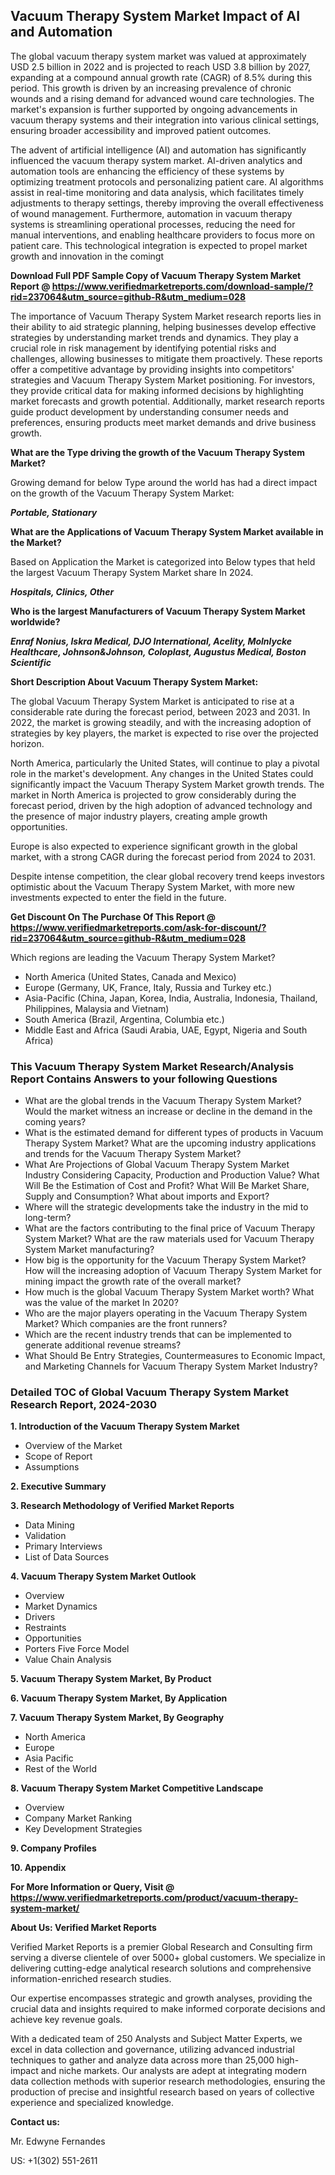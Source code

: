 <h2>Vacuum Therapy System Market Impact of AI and Automation</h2><p>The global vacuum therapy system market was valued at approximately USD 2.5 billion in 2022 and is projected to reach USD 3.8 billion by 2027, expanding at a compound annual growth rate (CAGR) of 8.5% during this period. This growth is driven by an increasing prevalence of chronic wounds and a rising demand for advanced wound care technologies. The market's expansion is further supported by ongoing advancements in vacuum therapy systems and their integration into various clinical settings, ensuring broader accessibility and improved patient outcomes.</p><p>The advent of artificial intelligence (AI) and automation has significantly influenced the vacuum therapy system market. AI-driven analytics and automation tools are enhancing the efficiency of these systems by optimizing treatment protocols and personalizing patient care. AI algorithms assist in real-time monitoring and data analysis, which facilitates timely adjustments to therapy settings, thereby improving the overall effectiveness of wound management. Furthermore, automation in vacuum therapy systems is streamlining operational processes, reducing the need for manual interventions, and enabling healthcare providers to focus more on patient care. This technological integration is expected to propel market growth and innovation in the comingt</p><p id="" class=""><strong>Download Full PDF Sample Copy of Vacuum Therapy System Market Report @ <a href="https://www.verifiedmarketreports.com/download-sample/?rid=237064&utm_source=github-R&utm_medium=028" target="_blank">https://www.verifiedmarketreports.com/download-sample/?rid=237064&utm_source=github-R&utm_medium=028</a></strong></p><p>The importance of&nbsp;Vacuum Therapy System Market research reports lies in their ability to aid strategic planning, helping businesses develop effective strategies by understanding market trends and dynamics. They play a crucial role in risk management by identifying potential risks and challenges, allowing businesses to mitigate them proactively. These reports offer a competitive advantage by providing insights into competitors' strategies and Vacuum Therapy System Market positioning. For investors, they provide critical data for making informed decisions by highlighting market forecasts and growth potential. Additionally, market research reports guide product development by understanding consumer needs and preferences, ensuring products meet market demands and drive business growth.</p><p><strong>What are the&nbsp;Type driving the growth of the Vacuum Therapy System Market?</strong></p><p id="" class="">Growing demand for below Type around the world has had a direct impact on the growth of the Vacuum Therapy System Market:</p><em><strong>Portable, Stationary</strong></em></p><strong>What are the&nbsp;Applications&nbsp;of Vacuum Therapy System Market available in the Market?</strong></p><p id="" class="">Based on Application the Market is categorized into Below types that held the largest Vacuum Therapy System Market share In 2024.</p><em><strong>Hospitals, Clinics, Other</strong></em></p><strong>Who is the largest Manufacturers of Vacuum Therapy System Market worldwide?</strong></p><p><em><strong>Enraf Nonius, Iskra Medical, DJO International, Acelity, Molnlycke Healthcare, Johnson&Johnson, Coloplast, Augustus Medical, Boston Scientific</strong></em></p><p id="" class=""><strong>Short Description About Vacuum Therapy System Market:</strong></p><p>The global Vacuum Therapy System Market is anticipated to rise at a considerable rate during the forecast period, between 2023 and 2031. In 2022, the market is growing steadily, and with the increasing adoption of strategies by key players, the market is expected to rise over the projected horizon.</p><p>North America, particularly the United States, will continue to play a pivotal role in the market's development. Any changes in the United States could significantly impact the Vacuum Therapy System Market growth trends. The market in North America is projected to grow considerably during the forecast period, driven by the high adoption of advanced technology and the presence of major industry players, creating ample growth opportunities.</p><p>Europe is also expected to experience significant growth in the global market, with a strong CAGR during the forecast period from 2024 to 2031.</p><p>Despite intense competition, the clear global recovery trend keeps investors optimistic about the Vacuum Therapy System Market, with more new investments expected to enter the field in the future.</p><p id="" class=""><strong>Get Discount On The Purchase Of This Report @ <a href="https://www.verifiedmarketreports.com/ask-for-discount/?rid=237064&utm_source=github-R&utm_medium=028" target="_blank">https://www.verifiedmarketreports.com/ask-for-discount/?rid=237064&utm_source=github-R&utm_medium=028</a></strong></p>Which regions are leading the Vacuum Therapy System Market?</p><ul><li>North America (United States, Canada and Mexico)</li><li>Europe (Germany, UK, France, Italy, Russia and Turkey etc.)</li><li>Asia-Pacific (China, Japan, Korea, India, Australia, Indonesia, Thailand, Philippines, Malaysia and Vietnam)</li><li>South America (Brazil, Argentina, Columbia etc.)</li><li>Middle East and Africa (Saudi Arabia, UAE, Egypt, Nigeria and South Africa)</li></ul><h3 id="" class="">This Vacuum Therapy System Market Research/Analysis Report Contains Answers to your following Questions</h3><ul><li>What are the global trends in the Vacuum Therapy System Market? Would the market witness an increase or decline in the demand in the coming years?</li><li>What is the estimated demand for different types of products in Vacuum Therapy System Market? What are the upcoming industry applications and trends for the Vacuum Therapy System Market?</li><li>What Are Projections of Global Vacuum Therapy System Market Industry Considering Capacity, Production and Production Value? What Will Be the Estimation of Cost and Profit? What Will Be Market Share, Supply and Consumption? What about imports and Export?</li><li>Where will the strategic developments take the industry in the mid to long-term?</li><li>What are the factors contributing to the final price of Vacuum Therapy System Market? What are the raw materials used for Vacuum Therapy System Market manufacturing?</li><li>How big is the opportunity for the Vacuum Therapy System Market? How will the increasing adoption of Vacuum Therapy System Market for mining impact the growth rate of the overall market?</li><li>How much is the global Vacuum Therapy System Market worth? What was the value of the market In 2020?</li><li>Who are the major players operating in the Vacuum Therapy System Market? Which companies are the front runners?</li><li>Which are the recent industry trends that can be implemented to generate additional revenue streams?</li><li>What Should Be Entry Strategies, Countermeasures to Economic Impact, and Marketing Channels for Vacuum Therapy System Market Industry?</li></ul><h3 id="" class="">Detailed TOC of Global Vacuum Therapy System Market Research Report, 2024-2030</h3><p id="" class=""><strong>1. Introduction of the Vacuum Therapy System Market</strong></p><ul><li>Overview of the Market</li><li>Scope of Report</li><li>Assumptions</li></ul><p id="" class=""><strong>2. Executive Summary</strong></p><p id="" class=""><strong>3. Research Methodology of Verified Market Reports</strong></p><ul><li>Data Mining</li><li>Validation</li><li>Primary Interviews</li><li>List of Data Sources</li></ul><p id="" class=""><strong>4. Vacuum Therapy System Market Outlook</strong></p><ul><li>Overview</li><li>Market Dynamics</li><li>Drivers</li><li>Restraints</li><li>Opportunities</li><li>Porters Five Force Model</li><li>Value Chain Analysis</li></ul><p id="" class=""><strong>5. Vacuum Therapy System Market, By Product</strong></p><p id="" class=""><strong>6. Vacuum Therapy System Market, By Application</strong></p><p id="" class=""><strong>7. Vacuum Therapy System Market, By Geography</strong></p><ul><li>North America</li><li>Europe</li><li>Asia Pacific</li><li>Rest of the World</li></ul><p id="" class=""><strong>8. Vacuum Therapy System Market Competitive Landscape</strong></p><ul><li>Overview</li><li>Company Market Ranking</li><li>Key Development Strategies</li></ul><p id="" class=""><strong>9. Company Profiles</strong></p><p id="" class=""><strong>10. Appendix</strong></p><p id="" class=""><strong>For More Information or Query, Visit @ <a href="https://www.verifiedmarketreports.com/product/vacuum-therapy-system-market/" target="_blank">https://www.verifiedmarketreports.com/product/vacuum-therapy-system-market/</a></strong></p><p id="" class=""><strong>About Us: Verified Market Reports</strong></p><p id="" class="">Verified Market Reports is a premier Global Research and Consulting firm serving a diverse clientele of over 5000+ global customers. We specialize in delivering cutting-edge analytical research solutions and comprehensive information-enriched research studies.</p><p id="" class="">Our expertise encompasses strategic and growth analyses, providing the crucial data and insights required to make informed corporate decisions and achieve key revenue goals.</p><p id="" class="">With a dedicated team of 250 Analysts and Subject Matter Experts, we excel in data collection and governance, utilizing advanced industrial techniques to gather and analyze data across more than 25,000 high-impact and niche markets. Our analysts are adept at integrating modern data collection methods with superior research methodologies, ensuring the production of precise and insightful research based on years of collective experience and specialized knowledge.</p><p id="" class=""><strong>Contact us:</strong></p><p id="" class="">Mr. Edwyne Fernandes</p><p id="" class="">US: +1(302) 551-2611</p>